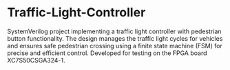 # Traffic-Light-Controller
SystemVerilog project implementing a traffic light controller with pedestrian button functionality. The design manages the traffic light cycles for vehicles and ensures safe pedestrian crossing using a finite state machine (FSM) for precise and efficient control. Developed for testing on the FPGA board XC7S50CSGA324-1.
